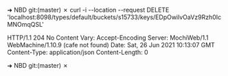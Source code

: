 ➜  NBD git:(master) ✗ curl -i --location --request DELETE 'localhost:8098/types/default/buckets/s15733/keys/EDpOwilvOaVz9Rzh0IcMNOmqQSL'

HTTP/1.1 204 No Content
Vary: Accept-Encoding
Server: MochiWeb/1.1 WebMachine/1.10.9 (cafe not found)
Date: Sat, 26 Jun 2021 10:13:07 GMT
Content-Type: application/json
Content-Length: 0

➜  NBD git:(master) ✗ 